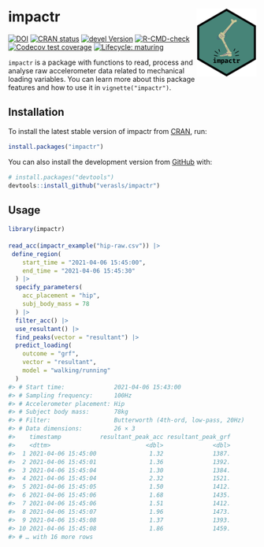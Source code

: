 
<!-- README.md is generated from README.Rmd. Please edit that file -->

# impactr <a href='https://github.com/verasls/impactr'><img src='man/figures/logo.png' align="right" height="139" /></a>

<!-- badges: start -->

[![DOI](https://zenodo.org/badge/DOI/10.5281/zenodo.5035522.svg)](https://doi.org/10.5281/zenodo.5035522)
[![CRAN
status](https://www.r-pkg.org/badges/version/impactr)](https://CRAN.R-project.org/package=impactr)
[![devel
Version](https://img.shields.io/badge/devel-0.3.0.9000-brightgreen.svg)](https://github.com/verasls/impactr/)
[![R-CMD-check](https://github.com/verasls/impactr/workflows/R-CMD-check/badge.svg)](https://github.com/verasls/impactr/actions)
[![Codecov test
coverage](https://codecov.io/gh/verasls/impactr/branch/main/graph/badge.svg)](https://app.codecov.io/gh/verasls/impactr?branch=main)
[![Lifecycle:
maturing](https://img.shields.io/badge/lifecycle-maturing-blue.svg)](https://lifecycle.r-lib.org/articles/stages.html)
<!-- badges: end -->

`impactr` is a package with functions to read, process and analyse raw
accelerometer data related to mechanical loading variables. You can
learn more about this package features and how to use it in
`vignette("impactr")`.

## Installation

To install the latest stable version of impactr from
[CRAN](https://CRAN.R-project.org), run:

``` r
install.packages("impactr")
```

You can also install the development version from
[GitHub](https://github.com/) with:

``` r
# install.packages("devtools")
devtools::install_github("verasls/impactr")
```

## Usage

``` r
library(impactr)

read_acc(impactr_example("hip-raw.csv")) |>
 define_region(
    start_time = "2021-04-06 15:45:00",
    end_time = "2021-04-06 15:45:30"
  ) |>
  specify_parameters(
    acc_placement = "hip",
    subj_body_mass = 78
  ) |>
  filter_acc() |>
  use_resultant() |>
  find_peaks(vector = "resultant") |>
  predict_loading(
    outcome = "grf",
    vector = "resultant",
    model = "walking/running"
  )
#> # Start time:              2021-04-06 15:43:00
#> # Sampling frequency:      100Hz
#> # Accelerometer placement: Hip
#> # Subject body mass:       78kg
#> # Filter:                  Butterworth (4th-ord, low-pass, 20Hz)
#> # Data dimensions:         26 × 3
#>    timestamp           resultant_peak_acc resultant_peak_grf
#>    <dttm>                           <dbl>              <dbl>
#>  1 2021-04-06 15:45:00               1.32              1387.
#>  2 2021-04-06 15:45:01               1.36              1392.
#>  3 2021-04-06 15:45:04               1.30              1384.
#>  4 2021-04-06 15:45:04               2.32              1521.
#>  5 2021-04-06 15:45:05               1.50              1412.
#>  6 2021-04-06 15:45:06               1.68              1435.
#>  7 2021-04-06 15:45:06               1.51              1412.
#>  8 2021-04-06 15:45:07               1.96              1473.
#>  9 2021-04-06 15:45:08               1.37              1393.
#> 10 2021-04-06 15:45:08               1.86              1459.
#> # … with 16 more rows
```
